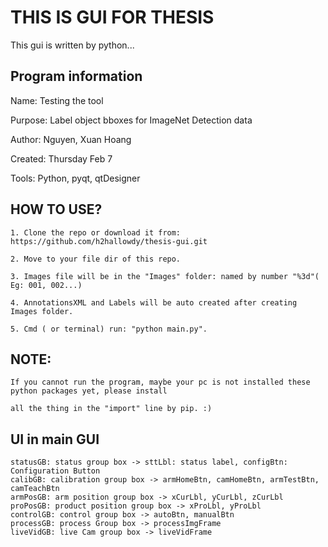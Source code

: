 # THIS IS GUI FOR THESIS
This gui is written by python... 

## Program information
Name:             Testing the tool

Purpose:          Label object bboxes for ImageNet Detection data

Author:           Nguyen, Xuan Hoang

Created:          Thursday Feb 7

Tools:            Python, pyqt, qtDesigner


## HOW TO USE?
    1. Clone the repo or download it from: https://github.com/h2hallowdy/thesis-gui.git

    2. Move to your file dir of this repo.

    3. Images file will be in the "Images" folder: named by number "%3d"( Eg: 001, 002...)

    4. AnnotationsXML and Labels will be auto created after creating Images folder.

    5. Cmd ( or terminal) run: "python main.py".

## NOTE:

    If you cannot run the program, maybe your pc is not installed these python packages yet, please install 

    all the thing in the "import" line by pip. :)


## UI in main GUI
    statusGB: status group box -> sttLbl: status label, configBtn: Configuration Button
    calibGB: calibration group box -> armHomeBtn, camHomeBtn, armTestBtn, camTeachBtn
    armPosGB: arm position group box -> xCurLbl, yCurLbl, zCurLbl
    proPosGB: product position group box -> xProLbl, yProLbl
    controlGB: control group box -> autoBtn, manualBtn
    processGB: process Group box -> processImgFrame
    liveVidGB: live Cam group box -> liveVidFrame

